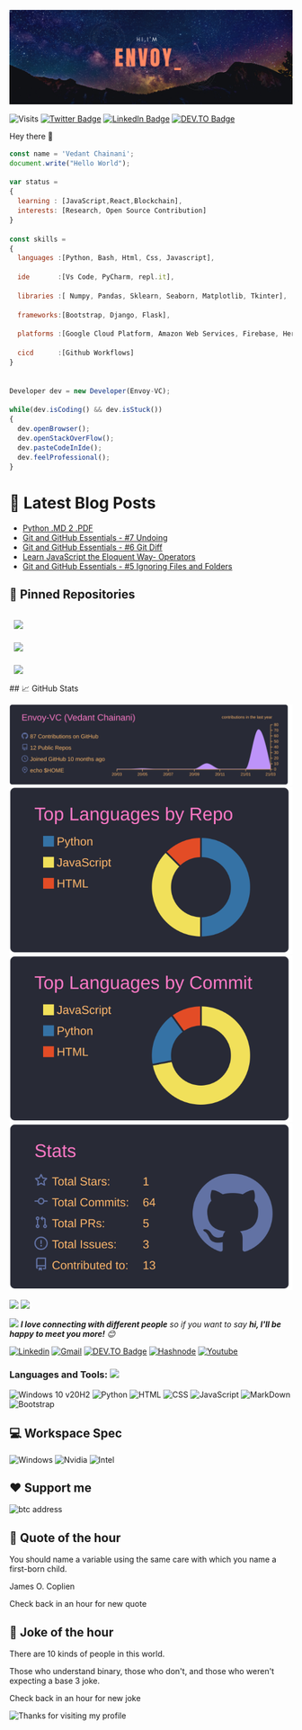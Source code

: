 [![Envoy_'s GitHub Banner](./assets/banner.png)](https://envoy1084.hashnode.dev/)

![Visits](http://estruyf-github.azurewebsites.net/api/VisitorHit?user=Envoy-VC&repo=Envoy-VC-visitors-badge&countColorcountColor&countColor=%237B1E7A)
[![Twitter Badge](https://img.shields.io/badge/Twitter-Profile-informational?style=flat&logo=twitter&logoColor=white&color=1CA2F1)](https://twitter.com/Envoy_1084)
[![LinkedIn Badge](https://img.shields.io/badge/LinkedIn-Profile-informational?style=flat&logo=linkedin&logoColor=white&color=0D76A8)](https://www.linkedin.com/in/vedant-chainani/)
[![DEV.TO Badge](https://img.shields.io/badge/DEV.TO-%230A0A0A.svg?&style=for-the-badge&logo=dev-dot-to&logoColor=white)](https://dev.to/envoy_)

Hey there 👋

```js
const name = 'Vedant Chainani';
document.write("Hello World");

var status = 
{ 
  learning : [JavaScript,React,Blockchain],
  interests: [Research, Open Source Contribution]
}

const skills = 
{
  languages :[Python, Bash, Html, Css, Javascript],
  
  ide       :[Vs Code, PyCharm, repl.it],
  
  libraries :[ Numpy, Pandas, Sklearn, Seaborn, Matplotlib, Tkinter],
  
  frameworks:[Bootstrap, Django, Flask],
  
  platforms :[Google Cloud Platform, Amazon Web Services, Firebase, Heroku, Vercel],
  
  cicd      :[Github Workflows]
}


Developer dev = new Developer(Envoy-VC);

while(dev.isCoding() && dev.isStuck())  
{
  dev.openBrowser();
  dev.openStackOverFlow();
  dev.pasteCodeInIde();
  dev.feelProfessional();
}
```
# 📩 Latest Blog Posts

<!-- BLOG-POST-LIST:START -->
- [Python  .MD 2 .PDF](https://envoy1084.hashnode.dev/python-md-2-pdf)
- [Git and GitHub Essentials - #7 Undoing](https://envoy1084.hashnode.dev/7-undoing)
- [Git and GitHub Essentials - #6 Git Diff](https://envoy1084.hashnode.dev/6-git-diff)
- [Learn JavaScript the Eloquent Way- Operators](https://envoy1084.hashnode.dev/learn-javascript-operators)
- [Git and GitHub Essentials - #5 Ignoring Files and Folders](https://envoy1084.hashnode.dev/5-ignoring-files-and-folders)
<!-- BLOG-POST-LIST:END --> 

## 📌 Pinned Repositories

<a href="https://github.com/Envoy-VC/Python-Scripts">
  <img align="center" style="margin:1rem 0.5rem" src="https://github-readme-stats.vercel.app/api/pin/?username=Envoy-VC&repo=Python-Scripts&title_color=ffffff&text_color=c9cacc&icon_color=4AB197&bg_color=1A2B34" />
</a>

<br>

<a href="https://github.com/Envoy-VC/Learn-JavaScript">
  <img align="center" style="margin:0.5rem" src="https://github-readme-stats.vercel.app/api/pin/?username=Envoy-VC&repo=Learn-JavaScript&title_color=ffffff&text_color=c9cacc&icon_color=4AB197&bg_color=1A2B34" />
</a>

<br>
<a href="https://github.com/Envoy-VC/Badges-for-GitHub">
  <img align="center" style="margin:1rem 0.5rem" src="https://github-readme-stats.vercel.app/api/pin/?username=Envoy-VC&repo=Badges-for-GitHub&title_color=ffffff&text_color=c9cacc&icon_color=4AB197&bg_color=1A2B34" />
</a>

<br>
## 📈 GitHub Stats

<a href="https://github.com/Envoy-VC/Envoy-VC"><img src="./profile-summary-card-output/dracula/0-profile-details.svg" alt="Stats" align=center/></a>
<a href="https://github.com/Envoy-VC/Envoy-VC"><img src="./profile-summary-card-output/dracula/1-repos-per-language.svg" alt="Stats" align=center/></a>
<a href="https://github.com/Envoy-VC/Envoy-VC"><img src="./profile-summary-card-output/dracula/2-most-commit-language.svg" alt="Stats" align=center/></a>
<a href="https://github.com/Envoy-VC/Envoy-VC"><img src="./profile-summary-card-output/dracula/3-stats.svg" alt="Stats" align=center/></a>

<a href="https://wakatime.com"><img src="https://wakatime.com/share/@envoy/08947c0c-d7f7-4ef3-855b-b6687f44df6c.png" /></a>
<a href="https://wakatime.com"><img src="https://wakatime.com/share/@envoy/c6823c8e-c74a-47b0-bd13-005bc951e1f5.png" /></a>


<img src="https://media.giphy.com/media/LnQjpWaON8nhr21vNW/giphy.gif" width="40"> <em><b>I love connecting with different people</b> so if you want to say <b>hi, I'll be happy to meet you more!</b> :blush:</em>

<!-- Your badges -->
[![Linkedin](https://img.shields.io/badge/-Envoy_1084-blue?style=flat&logo=Linkedin&logoColor=white)](https://www.linkedin.com/in/vedant-chainani)
[![Gmail](https://img.shields.io/badge/-envoy1084-c14438?style=flat&logo=Gmail&logoColor=white)](mailto:envoy1084@gmail.com)
[![DEV.TO Badge](https://img.shields.io/badge/DEV.TO-%230A0A0A.svg?&style=for-the-badge&logo=dev-dot-to&logoColor=white)](https://dev.to/envoy_)
[![Hashnode](https://img.shields.io/badge/Hashnode-2962FF?style=for-the-badge&logo=hashnode&logoColor=white)](https://envoy1084.hashnode.dev/)
[![Youtube](https://img.shields.io/badge/YouTube-FF0000?style=for-the-badge&logo=youtube&logoColor=white)](https://www.youtube.com/channel/UC78DzAGJBqa8hds6LQ7G5fQ)

### Languages and Tools: <img src="https://media.giphy.com/media/WUlplcMpOCEmTGBtBW/giphy.gif" width="30">

![Windows 10 v20H2](https://img.shields.io/badge/Windows-0078D6?style=for-the-badge&logo=windows&logoColor=white)
![Python](https://img.shields.io/badge/Python-3776AB?style=for-the-badge&logo=python&logoColor=white)
![HTML](https://img.shields.io/badge/HTML-239120?style=for-the-badge&logo=html5&logoColor=white)
![CSS](https://img.shields.io/badge/CSS-239120?&style=for-the-badge&logo=css3&logoColor=white)
![JavaScript](https://img.shields.io/badge/JavaScript-F7DF1E?style=for-the-badge&logo=javascript&logoColor=black)
![MarkDown](https://img.shields.io/badge/Markdown-000000?style=for-the-badge&logo=markdown&logoColor=white)
![Bootstrap](https://img.shields.io/badge/Bootstrap-563D7C?style=for-the-badge&logo=bootstrap&logoColor=white)

## 💻 Workspace Spec

![Windows](https://img.shields.io/badge/Windows-v_20H2-0078D6?style=for-the-badge&logo=windows&logoColor=white)
![Nvidia](https://img.shields.io/badge/NVIDIA-GTX1650-76B900?style=for-the-badge&logo=nvidia&logoColor=white)
![Intel](https://img.shields.io/badge/Intel-Core_i5_9th-0071C5?style=for-the-badge&logo=intel&logoColor=white)

## ❤ Support me
![btc address](https://img.shields.io/badge/BTC-bc1q832u7flm5uylpqq68ehrxwfqyfq9tgmln8pg9d-76B900?style=for-the-badge)

## 📣 Quote of the hour
<p>You should name a variable using the same care with which you name a first-born child.</p>

<p>James O. Coplien</p>

Check back in an hour for new quote

## 📣 Joke of the hour

<p>There are 10 kinds of people in this world.</p>
<p>Those who understand binary, those who don't, and those who weren't expecting a base 3 joke.</p>


Check back in an hour for new joke


<img height="120" alt="Thanks for visiting my profile" width="100%" src="https://github.com/dibyendu415/dibyendu415/blob/master/marquee.svg" />
